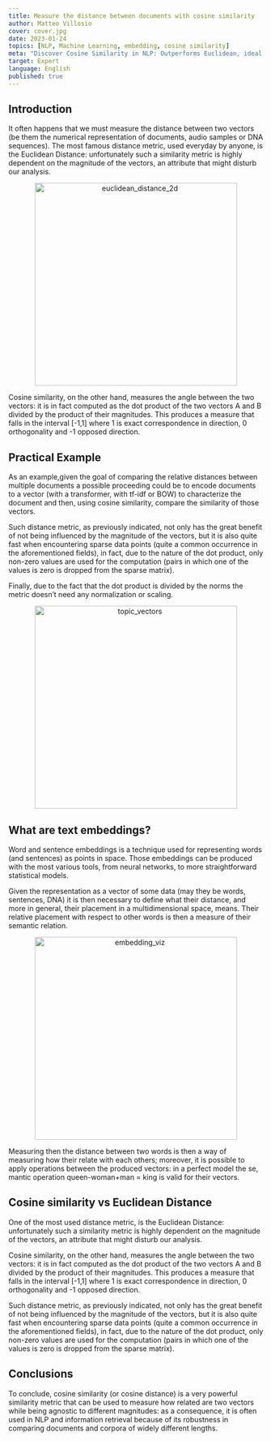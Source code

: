 ```yaml
---
title: Measure the distance between documents with cosine similarity
author: Matteo Villosio
cover: cover.jpg
date: 2023-01-24
topics: [NLP, Machine Learning, embedding, cosine similarity]
meta: "Discover Cosine Similarity in NLP: Outperforms Euclidean, ideal for sparse data. Learn about its computation, benefits, and use in document comparison"
target: Expert
language: English
published: true
---
```



## Introduction

It often happens that we must measure the distance between two vectors (be them the numerical representation of documents, audio samples or DNA sequences). The most famous distance metric, used everyday by anyone, is the Euclidean Distance: unfortunately such a similarity metric is highly dependent on the magnitude of the vectors, an attribute that might disturb our analysis.

<p align="center">
  <img src="./euclidean_distance_2d.png" height="400px" width="auto" alt="euclidean_distance_2d"/>
</p>

Cosine similarity, on the other hand, measures the angle between the two vectors: it is in fact computed as the dot product of the two vectors A and B divided by the product of their magnitudes. This produces a measure that falls in the interval [-1,1] where 1 is exact correspondence in direction, 0 orthogonality and -1 opposed direction.

## Practical Example

As an example,given the goal of comparing the relative distances between multiple documents a possible proceeding could be to encode documents to a vector (with a transformer, with tf-idf or BOW) to characterize the document and then, using cosine similarity, compare the similarity of those vectors.

Such distance metric, as previously indicated, not only has the great benefit of not being influenced by the magnitude of the vectors, but it is also quite fast when encountering sparse data points (quite a common occurrence in the aforementioned fields), in fact, due to the nature of the dot product, only non-zero values are used for the computation (pairs in which one of the values is zero is dropped from the sparse matrix).

Finally, due to the fact that the dot product is divided by the norms the metric doesn’t need any normalization or scaling.

<p align="center">
  <img src="./topic_vectors.png" height="400px" width="auto" alt="topic_vectors"/>
</p>

## What are text embeddings?

Word and sentence embeddings is a technique used for representing words (and sentences) as points in space. Those embeddings can be produced with the most various tools, from neural networks, to more straightforward statistical models.

Given the representation as a vector of some data (may they be words, sentences, DNA) it is then necessary to define what their distance, and more in general, their placement in a multidimensional space, means. Their relative placement with respect to other words is then a measure of their semantic relation.

<p align="center">
  <img src="./embedding_viz.png" height="400px" width="auto" alt="embedding_viz"/>
</p>

Measuring then the distance between two words is then a way of measuring how their relate with each others; moreover, it is possible to apply operations between the produced vectors: in a perfect model the se, mantic operation queen-woman+man = king is valid for their vectors.

## Cosine similarity vs Euclidean Distance

One of the most used distance metric, is the Euclidean Distance: unfortunately such a similarity metric is highly dependent on the magnitude of the vectors, an attribute that might disturb our analysis.

Cosine similarity, on the other hand, measures the angle between the two vectors: it is in fact computed as the dot product of the two vectors A and B divided by the product of their magnitudes. This produces a measure that falls in the interval [-1,1] where 1 is exact correspondence in direction, 0 orthogonality and -1 opposed direction.

Such distance metric, as previously indicated, not only has the great benefit of not being influenced by the magnitude of the vectors, but it is also quite fast when encountering sparse data points (quite a common occurrence in the aforementioned fields), in fact, due to the nature of the dot product, only non-zero values are used for the computation (pairs in which one of the values is zero is dropped from the sparse matrix).

## Conclusions

To conclude, cosine similarity (or cosine distance) is a very powerful similarity metric that can be used to measure how related are two vectors while being agnostic to different magnitudes: as a consequence, it is often used in NLP and information retrieval because of its robustness in comparing documents and corpora of widely different lengths.
